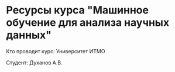 # Ресурсы курса "Машинное обучение для анализа научных данных"
Кто проводит курс: Университет ИТМО

Студент: Духанов А.В.
